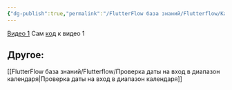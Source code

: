 ```yaml
---
{"dg-publish":true,"permalink":"/FlutterFlow база знаний/Flutterflow/Кастомный календарь/","created":"2024-11-14T18:16:20.811-03:00","updated":"2024-11-15T13:11:11.684-03:00"}
---
```



[Видео 1](https://www.youtube.com/watch?v=f48J4dyIcFQ)
Сам [код](https://tbnocode.com/blog/how-to-build-calendar-widget-with-custom-function-in-flutterflow) к видео 1


## Другое:
[[FlutterFlow база знаний/Flutterflow/Проверка даты на вход в диапазон календаря\|Проверка даты на вход в диапазон календаря]]